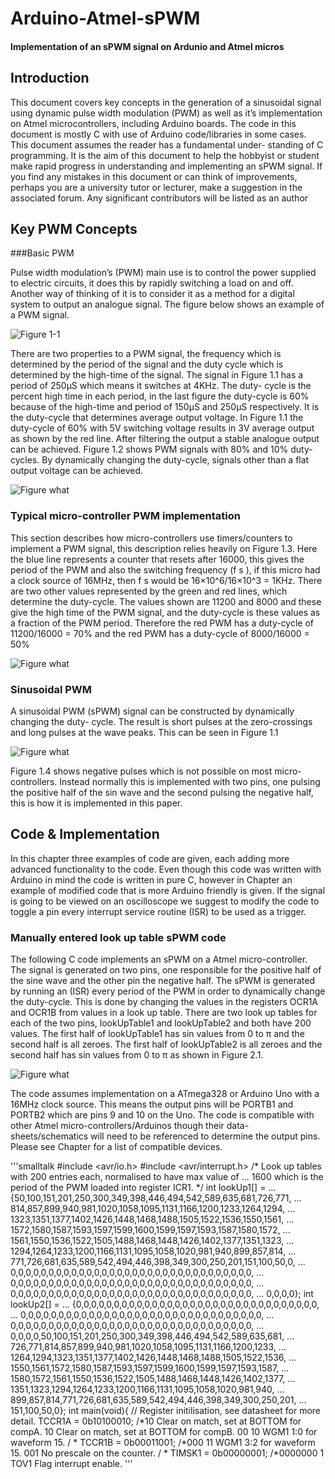 # Arduino-Atmel-sPWM

#### Implementation of an sPWM signal on Ardunio and Atmel micros

## Introduction

This document covers key concepts in the generation of a sinusoidal signal using dynamic
pulse width modulation (PWM) as well as it’s implementation on Atmel microcontrollers,
including Arduino boards. The code in this document is mostly C with use of Arduino
code/libraries in some cases. This document assumes the reader has a fundamental under-
standing of C programming.
It is the aim of this document to help the hobbyist or student make rapid progress
in understanding and implementing an sPWM signal. If you find any mistakes in this
document or can think of improvements, perhaps you are a university tutor or lecturer,
make a suggestion in the associated forum. Any significant contributors will be listed as an
author

## Key PWM Concepts
###Basic PWM

Pulse width modulation’s (PWM) main use is to control the power supplied to electric
circuits, it does this by rapidly switching a load on and off. Another way of thinking of it
is to consider it as a method for a digital system to output an analogue signal. The figure below shows an example of a PWM signal.

![Figure 1-1](https://github.com/Terbytes/Arduino-Atmel-sPWM/blob/master/im/basicPWM_3.png?raw=true "Figure 1.1")

There are two properties to a PWM signal, the frequency which is determined by the period of the signal and the duty cycle which is determined by the high-time of the signal. The signal in Figure 1.1 has a period of 250μS which means it switches at 4KHz. The duty- cycle is the percent high time in each period, in the last figure the duty-cycle is 60% because of the high-time and period of 150μS and 250μS respectively. It is the duty-cycle that determines average output voltage. In Figure 1.1 the duty-cycle of 60% with 5V switching voltage results in 3V average output as shown by the red line. After filtering the output a stable analogue output can be achieved. Figure 1.2 shows PWM signals with 80% and 10% duty-cycles. By dynamically changing the duty-cycle, signals other than a flat output voltage can be achieved.

![Figure what](https://github.com/Terbytes/Arduino-Atmel-sPWM/blob/master/im/basicPWM_4.png?raw=true "Figure")

### Typical micro-controller PWM implementation

This section describes how micro-controllers use timers/counters to implement a PWM signal, this description relies heavily on Figure 1.3. Here the blue line represents a counter that resets after 16000, this gives the period of the PWM and also the switching frequency (f s ), if this micro had a clock source of 16MHz, then f s would be 16×10^6/16×10^3 = 1KHz. There are two other values represented by the green and red lines, which determine the duty-cycle. The values shown are 11200 and 8000 and these give the high time of the PWM signal, and the duty-cycle is these values as a fraction of the PWM period. Therefore the red PWM has a duty-cycle of 11200/16000 = 70% and the red PWM has a duty-cycle of 8000/16000 = 50%

![Figure what](https://github.com/Terbytes/Arduino-Atmel-sPWM/blob/master/im/sawtooth_counter_1.png?raw=true "Figure")

### Sinusoidal PWM

A sinusoidal PWM (sPWM) signal can be constructed by dynamically changing the duty-
cycle. The result is short pulses at the zero-crossings and long pulses at the wave peaks.
This can be seen in Figure 1.1

![Figure what](https://github.com/Terbytes/Arduino-Atmel-sPWM/blob/master/im/PWMsin_2.png?raw=true "Figure")

Figure 1.4 shows negative pulses which is not possible on most micro-controllers.
Instead normally this is implemented with two pins, one pulsing the positive half of the sin
wave and the second pulsing the negative half, this is how it is implemented in this paper.

## Code & Implementation

In this chapter three examples of code are given, each adding more advanced functionality
to the code. Even though this code was written with Arduino in mind the code is written
in pure C, however in Chapter an example of modified code that is more Arduino friendly
is given. If the signal is going to be viewed on an oscilloscope we suggest to modify the
code to toggle a pin every interrupt service routine (ISR) to be used as a trigger.

### Manually entered look up table sPWM code

The following C code implements an sPWM on a Atmel micro-controller. The signal
is generated on two pins, one responsible for the positive half of the sine wave and the other
pin the negative half. The sPWM is generated by running an (ISR) every period of the
PWM in order to dynamically change the duty-cycle. This is done by changing the values
in the registers OCR1A and OCR1B from values in a look up table. There are two look up
tables for each of the two pins, lookUpTable1 and lookUpTable2 and both have 200 values.
The first half of lookUpTable1 has sin values from 0 to π and the second half is all zeroes.
The first half of lookUpTable2 is all zeroes and the second half has sin values from 0 to π
as shown in Figure 2.1.

![Figure what](https://github.com/Terbytes/Arduino-Atmel-sPWM/blob/master/im/lookup_2.png?raw=true "Figure")

The code assumes implementation on a ATmega328 or Arduino Uno with a 16MHz
clock source. This means the output pins will be PORTB1 and PORTB2 which are pins 9
and 10 on the Uno. The code is compatible with other Atmel micro-controllers/Arduinos
though their data-sheets/schematics will need to be referenced to determine the output
pins. Please see Chapter for a list of compatible devices.

'''smalltalk
#include <avr/io.h>
#include <avr/interrupt.h>
/* Look up tables with 200 entries each, normalised to have max value of ...
1600 which is the period of the PWM loaded into register ICR1. */
int lookUp1[] = ...
{50,100,151,201,250,300,349,398,446,494,542,589,635,681,726,771, ...
814,857,899,940,981,1020,1058,1095,1131,1166,1200,1233,1264,1294, ...
1323,1351,1377,1402,1426,1448,1468,1488,1505,1522,1536,1550,1561, ...
1572,1580,1587,1593,1597,1599,1600,1599,1597,1593,1587,1580,1572, ...
1561,1550,1536,1522,1505,1488,1468,1448,1426,1402,1377,1351,1323, ...
1294,1264,1233,1200,1166,1131,1095,1058,1020,981,940,899,857,814, ...
771,726,681,635,589,542,494,446,398,349,300,250,201,151,100,50,0, ...
0,0,0,0,0,0,0,0,0,0,0,0,0,0,0,0,0,0,0,0,0,0,0,0,0,0,0,0,0,0,0,0, ...
0,0,0,0,0,0,0,0,0,0,0,0,0,0,0,0,0,0,0,0,0,0,0,0,0,0,0,0,0,0,0,0, ...
0,0,0,0,0,0,0,0,0,0,0,0,0,0,0,0,0,0,0,0,0,0,0,0,0,0,0,0,0,0,0,0, ...
0,0,0,0};
int lookUp2[] = ...
{0,0,0,0,0,0,0,0,0,0,0,0,0,0,0,0,0,0,0,0,0,0,0,0,0,0,0,0,0,0,0,0, ...
0,0,0,0,0,0,0,0,0,0,0,0,0,0,0,0,0,0,0,0,0,0,0,0,0,0,0,0,0,0,0,0, ...
0,0,0,0,0,0,0,0,0,0,0,0,0,0,0,0,0,0,0,0,0,0,0,0,0,0,0,0,0,0,0,0, ...
0,0,0,0,50,100,151,201,250,300,349,398,446,494,542,589,635,681, ...
726,771,814,857,899,940,981,1020,1058,1095,1131,1166,1200,1233, ...
1264,1294,1323,1351,1377,1402,1426,1448,1468,1488,1505,1522,1536, ...
1550,1561,1572,1580,1587,1593,1597,1599,1600,1599,1597,1593,1587, ...
1580,1572,1561,1550,1536,1522,1505,1488,1468,1448,1426,1402,1377, ...
1351,1323,1294,1264,1233,1200,1166,1131,1095,1058,1020,981,940, ...
899,857,814,771,726,681,635,589,542,494,446,398,349,300,250,201, ...
151,100,50,0};
int main(void){
// Register initilisation, see datasheet for more detail.
TCCR1A = 0b10100010;
/*10 Clear on match, set at BOTTOM for compA.
10 Clear on match, set at BOTTOM for compB.
00
10 WGM1 1:0 for waveform 15.
/
*
TCCR1B = 0b00011001;
/*000
11 WGM1 3:2 for waveform 15.
001 No prescale on the counter.
/
*
TIMSK1 = 0b00000001;
/*0000000
1 TOV1 Flag interrupt enable.
'''